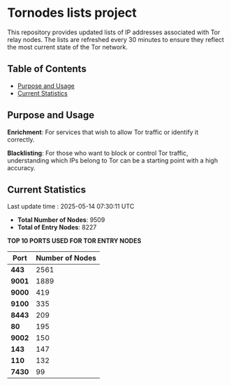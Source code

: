 # Tornodes lists project

This repository provides updated lists of IP addresses associated with Tor relay nodes. The lists are refreshed every 30 minutes to ensure they reflect the most current state of the Tor network.

## Table of Contents

- [Purpose and Usage](#purpose-and-usage)
- [Current Statistics](#current-statistics)


## Purpose and Usage

**Enrichment**: For services that wish to allow Tor traffic or identify it correctly.

**Blacklisting**: For those who want to block or control Tor traffic, understanding which IPs belong to Tor can be a starting point with a high accuracy.

## Current Statistics

Last update time : 2025-05-14 07:30:11 UTC

- **Total Number of Nodes**: 9509
- **Total of Entry Nodes**: 8227

**TOP 10 PORTS USED FOR TOR ENTRY NODES**

| **Port** | **Number of Nodes** |
|------|-----------------|
| **443**   | 2561  |
| **9001**   | 1889  |
| **9000**   | 419  |
| **9100**   | 335  |
| **8443**   | 209  |
| **80**   | 195  |
| **9002**   | 150  |
| **143**   | 147  |
| **110**   | 132  |
| **7430**   | 99  |

